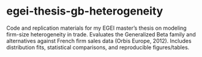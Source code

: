 # egei-thesis-gb-heterogeneity
Code and replication materials for my EGEI master’s thesis on modeling firm-size heterogeneity in trade. Evaluates the Generalized Beta family and alternatives against French firm sales data (Orbis Europe, 2012). Includes distribution fits, statistical comparisons, and reproducible figures/tables.
